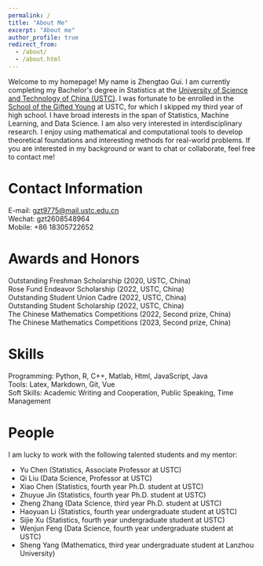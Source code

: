```yaml
---
permalink: /
title: "About Me"
excerpt: "About me"
author_profile: true
redirect_from: 
  - /about/
  - /about.html
---
```


Welcome to my homepage! My name is Zhengtao Gui. I am currently completing my Bachelor's degree in Statistics at the [University of Science and Technology of China (USTC)](https://www.ustc.edu.cn/). I was fortunate to be enrolled in the [School of the Gifted Young](https://sgy.ustc.edu.cn/) at USTC, for which I skipped my third year of high school. I have broad interests in the span of Statistics, Machine Learning, and Data Science. I am also very interested in interdisciplinary research. I enjoy using mathematical and computational tools to develop theoretical foundations and interesting methods for real-world problems. If you are interested in my background or want to chat or collaborate, feel free to contact me!

Contact Information
======

E-mail: gzt9775@mail.ustc.edu.cn \
Wechat:  gzt2608548964 \
Mobile:  +86 18305722652

Awards and Honors
======

Outstanding Freshman Scholarship (2020, USTC, China) \
Rose Fund Endeavor Scholarship (2022, USTC, China) \
Outstanding Student Union Cadre (2022, USTC, China) \
Outstanding Student Scholarship (2022, USTC, China) \
The Chinese Mathematics Competitions (2022, Second prize, China) \
The Chinese Mathematics Competitions (2023, Second prize, China)

Skills
======
  Programming: Python, R, C++, Matlab, Html, JavaScript, Java \
  Tools: Latex, Markdown, Git, Vue \
  Soft Skills: Academic Writing and Cooperation, Public Speaking, Time Management

People
======
I am lucky to work with the following talented students and my mentor:
- Yu Chen (Statistics, Associate Professor at USTC)
- Qi Liu (Data Science, Professor at USTC)
- Xiao Chen (Statistics, fourth year Ph.D. student at USTC)
- Zhuyue Jin (Statistics, fourth year Ph.D. student at USTC)
- Zheng Zhang (Data Science, third year Ph.D. student at USTC)
- Haoyuan Li (Statistics, fourth year undergraduate student at USTC)
- Sijie Xu (Statistics, fourth year undergraduate student at USTC)
- Wenjun Feng (Data Science, fourth year undergraduate student at USTC)
- Sheng Yang (Mathematics, third year undergraduate student at Lanzhou University)
